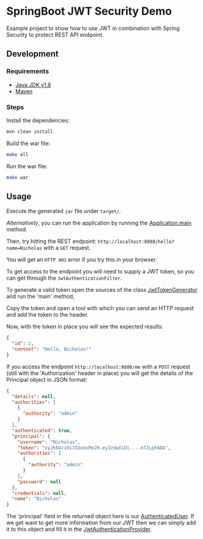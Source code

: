 # SpringBoot JWT Security Demo

Example project to show how to use JWT in combination with Spring Security to protect REST API endpoint.

## Development

### Requirements

- [Java JDK v1.8](https://www.oracle.com/java/technologies/javase/javase-jdk8-downloads.html)
- [Maven](https://maven.apache.org/plugins/maven-jar-plugin/)

### Steps

Install the dependencies:

```bash
mvn clean install
```

Build the war file:

```bash
make all
```

Run the war file:

```bash
make war
```

## Usage

Execute the generated `jar` file under `target/`.

_Alternatively_, you can run the application by running the [Application.main](src/main/java/com/nicholasadamou/demo/Application.java) method.

Then, try hitting the REST endpoint: `http://localhost:8888/hello?name=Nicholas` with a `GET` request.

You will get an `HTTP 401` error if you try this in your browser.

To get access to the endpoint you will need to supply a JWT token, so you can get through the `JwtAuthenticationFilter`.

To generate a valid token open the sources of the class [JwtTokenGenerator](src/main/java/com/nicholasadamou/demo/security/util/JwtTokenGenerator.java) and run the 'main' method,

Copy the token and open a tool with which you can send an HTTP request and add the token to the header.

Now, with the token in place you will see the expected results:

```json
{
  "id": 2,
  "content": "Hello, Nicholas!"
}
```

If you access the endpoint `http://localhost:8888/me` with a `POST` request (still with the 'Authorization' header in place) you will get the details of the Principal object in JSON format:

```json
{
  "details": null,
  "authorities": [
    {
      "authority": "admin"
    }
  ],
  "authenticated": true,
  "principal": {
    "username": "Nicholas",
    "token": "eyJhbGciOiJIUzUxMeJ9.eyJzdwIiOi....m72LpFADA",
    "authorities": [
      {
        "authority": "admin"
      }
    ],
    "password": null
  },
  "credentials": null,
  "name": "Nicholas"
}
```

The 'principal' field in the returned object here is our [AuthenticatedUser](src/main/java/com/nicholasadamou/demo/security/model/AuthenticatedUser.java). If we get want to get more information from our JWT then we can simply add it to this object and fill it in the [JwtAuthenticationProvider](src/main/java/com/nicholasadamou/demo/security/JwtAuthenticationProvider.java).
